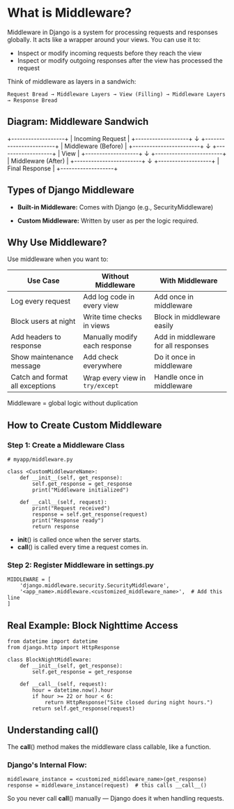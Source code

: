 
# What is Middleware?

Middleware in Django is a system for processing requests and responses globally. It acts like a wrapper around your views. You can use it to:
* Inspect or modify incoming requests before they reach the view
* Inspect or modify outgoing responses after the view has processed the request

Think of middleware as layers in a sandwich:

`Request Bread → Middleware Layers → View (Filling) → Middleware Layers → Response Bread`

## Diagram: Middleware Sandwich

+-------------------+
| Incoming Request  |
+-------------------+
         ↓
+------------------------+
|  Middleware (Before)   |
+------------------------+
         ↓
+-------------------+
|       View         |
+-------------------+
         ↓
+------------------------+
|  Middleware (After)    |
+------------------------+
         ↓
+-------------------+
|  Final Response   |
+-------------------+

## Types of Django Middleware

* **Built-in Middleware:** Comes with Django (e.g., SecurityMiddleware)

* **Custom Middleware:** Written by user as per the logic required.

## Why Use Middleware?

Use middleware when you want to:

| Use Case                         | Without Middleware                          | With Middleware                        |
|----------------------------------|----------------------------------------------|-----------------------------------------|
| Log every request                | Add log code in every view                   | Add once in middleware                 |
| Block users at night             | Write time checks in views                   | Block in middleware easily             |
| Add headers to response          | Manually modify each response                | Add in middleware for all responses    |
| Show maintenance message         | Add check everywhere                         | Do it once in middleware               |
| Catch and format all exceptions  | Wrap every view in `try/except`              | Handle once in middleware              |

Middleware = global logic without duplication

## How to Create Custom Middleware

### Step 1: Create a Middleware Class

```
# myapp/middleware.py

class <CustomMiddlewareName>:
    def __init__(self, get_response):
        self.get_response = get_response
        print("Middleware initialized")

    def __call__(self, request):
        print("Request received")
        response = self.get_response(request)
        print("Response ready")
        return response
```
* __init__() is called once when the server starts.
* __call__() is called every time a request comes in.

### Step 2: Register Middleware in settings.py
```
MIDDLEWARE = [
    'django.middleware.security.SecurityMiddleware',
    '<app_name>.middleware.<customized_middleware_name>',  # Add this line
]
```
 
## Real Example: Block Nighttime Access

```
from datetime import datetime
from django.http import HttpResponse

class BlockNightMiddleware:
    def __init__(self, get_response):
        self.get_response = get_response

    def __call__(self, request):
        hour = datetime.now().hour
        if hour >= 22 or hour < 6:
            return HttpResponse("Site closed during night hours.")
        return self.get_response(request)
```

## Understanding __call__()

The __call__() method makes the middleware class callable, like a function.

### Django's Internal Flow:

`middleware_instance = <customized_middleware_name>(get_response)
response = middleware_instance(request)  # this calls __call__()`

So you never call __call__() manually — Django does it when handling requests.